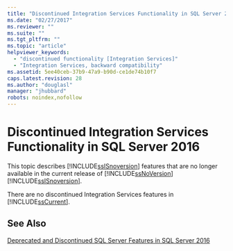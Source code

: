 ```yaml
---
title: "Discontinued Integration Services Functionality in SQL Server 2016 | Microsoft Docs"
ms.date: "02/27/2017"
ms.reviewer: ""
ms.suite: ""
ms.tgt_pltfrm: ""
ms.topic: "article"
helpviewer_keywords: 
  - "discontinued functionality [Integration Services]"
  - "Integration Services, backward compatibility"
ms.assetid: 5ee40ceb-37b9-47a9-b90d-ce1de74b10f7
caps.latest.revision: 28
ms.author: "douglasl"
manager: "jhubbard"
robots: noindex,nofollow
---
```

# Discontinued Integration Services Functionality in SQL Server 2016
  This topic describes [!INCLUDE[ssISnoversion](../a9notintoc/includes/ssisnoversion-md.md)] features that are no longer available in the current release of [!INCLUDE[ssNoVersion](../a9notintoc/includes/ssnoversion-md.md)][!INCLUDE[ssISnoversion](../a9notintoc/includes/ssisnoversion-md.md)].  
  
 There are no discontinued Integration Services features in [!INCLUDE[ssCurrent](../a9notintoc/includes/sscurrent-md.md)].  
  
## See Also  
 [Deprecated and Discontinued SQL Server Features in SQL Server 2016](../a9retired/deprecated-and-discontinued-sql-server-features-in-sql-server.md)  
  
  